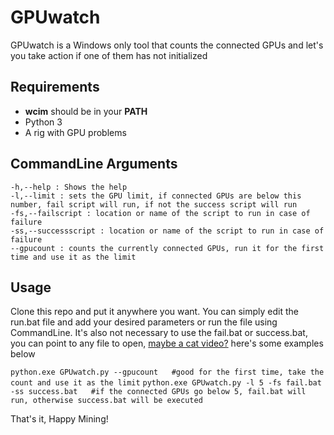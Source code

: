 # GPUwatch
GPUwatch is a Windows only tool that counts the connected GPUs and let's you take action if one of them has not initialized

## Requirements

* <b>wcim</b> should be in your <b>PATH</b>
* Python 3
* A rig with GPU problems

## CommandLine Arguments

```
-h,--help : Shows the help
-l,--limit : sets the GPU limit, if connected GPUs are below this number, fail script will run, if not the success script will run
-fs,--failscript : location or name of the script to run in case of failure
-ss,--successscript : location or name of the script to run in case of failure
--gpucount : counts the currently connected GPUs, run it for the first time and use it as the limit
```

## Usage
Clone this repo and put it anywhere you want.
You can simply edit the run.bat file and add your desired parameters or run the file using CommandLine.
It's also not necessary to use the fail.bat or success.bat, you can point to any file to open, [maybe a cat video?](https://www.youtube.com/watch?v=7yLxxyzGiko)
here's some examples below

``
python.exe GPUwatch.py --gpucount   #good for the first time, take the count and use it as the limit
``
``
python.exe GPUwatch.py -l 5 -fs fail.bat -ss success.bat   #if the connected GPUs go below 5, fail.bat will run, otherwise success.bat will be executed
``

That's it, Happy Mining!
